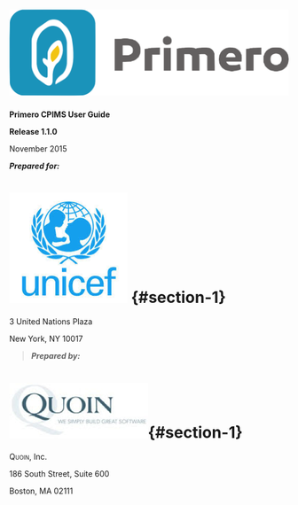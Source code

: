 ![](1.1/img/image20.png)
========================================================================

**Primero CPIMS User Guide**

**Release 1.1.0**


November 2015



***Prepared for:***

![](1.1/img/image55.png) {#section-1}
======================================================================================

3 United Nations Plaza

New York, NY 10017

 

> ***Prepared by:***

![](1.1/img/image25.png){#section-1}
======================================================================================

<span style="font-variant:small-caps;">Quoin</span>, Inc.

186 South Street, Suite 600

Boston, MA 02111

